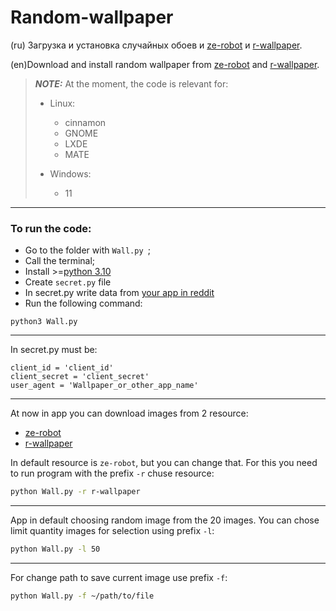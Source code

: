 # Random-wallpaper
(ru) Загрузка и установка случайных обоев и [ze-robot](https://www.reddit.com/user/ze-robot/?sort=new) и [r-wallpaper](https://www.reddit.com/r/wallpaper/new/).

(en)Download and install random wallpaper from [ze-robot](https://www.reddit.com/user/ze-robot/?sort=new) and [r-wallpaper](https://www.reddit.com/r/wallpaper/new/). 

> **_NOTE:_** At the moment, the code is relevant for:
>  - Linux:
>    - cinnamon
>    - GNOME
>    - LXDE
>    - MATE
>  
> 
>  - Windows:
>    - 11
___

### To run the code:
- Go to the folder with `Wall.py `;
- Call the terminal;
- Install >=[python 3.10](https://www.python.org/downloads/)
- Create `secret.py` file 
- In secret.py write data from [your app in reddit](https://www.reddit.com/prefs/apps)
- Run the following command:
```shell
python3 Wall.py 
```
___
In secret.py must be:
```shell
client_id = 'client_id'
client_secret = 'client_secret'
user_agent = 'Wallpaper_or_other_app_name' 
```

___
At now in app you can download images from 2 resource:
 - [ze-robot](https://www.reddit.com/user/ze-robot/)
 - [r-wallpaper](https://www.reddit.com/r/wallpaper/)

In default resource is `ze-robot`, but you can change that. For this you need to run program with the prefix `-r` chuse resource:

```bash
python Wall.py -r r-wallpaper
```
___

App in  default choosing  random image from the 20 images. You can chose limit quantity images for selection using prefix `-l`:
```bash
python Wall.py -l 50
```
___

For change path to save current image use prefix `-f`:
```bash
python Wall.py -f ~/path/to/file
```



